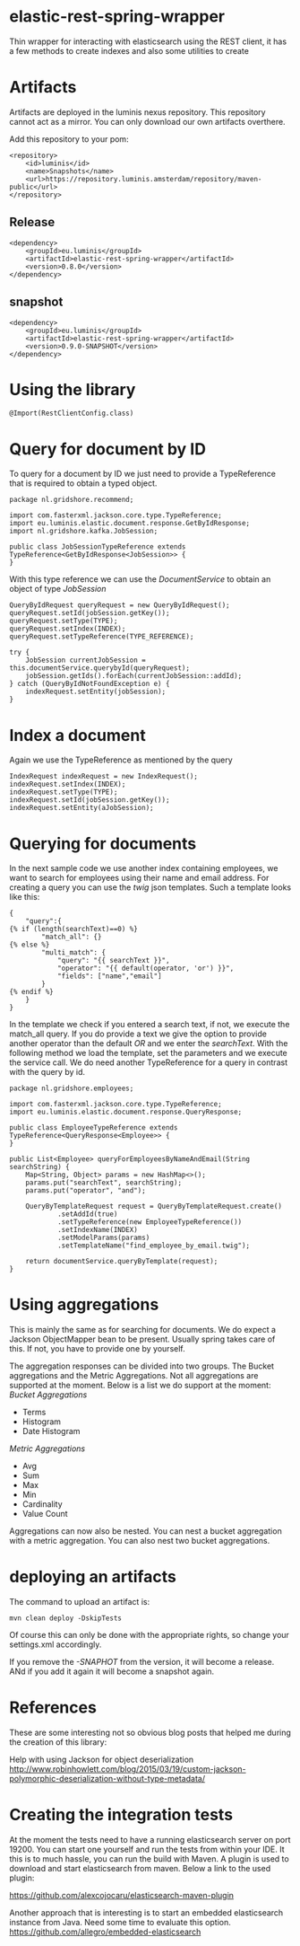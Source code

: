 # elastic-rest-spring-wrapper
Thin wrapper for interacting with elasticsearch using the REST client, it has
a few methods to create indexes and also some utilities to create 

# Artifacts
Artifacts are deployed in the luminis nexus repository. This repository 
cannot act as a mirror. You can only download our own artifacts overthere.

Add this repository to your pom:
```
<repository>
    <id>luminis</id>
    <name>Snapshots</name>
    <url>https://repository.luminis.amsterdam/repository/maven-public</url>
</repository>
```

## Release
```
<dependency>
    <groupId>eu.luminis</groupId>
    <artifactId>elastic-rest-spring-wrapper</artifactId>
    <version>0.8.0</version>
</dependency>
```

## snapshot
```
<dependency>
    <groupId>eu.luminis</groupId>
    <artifactId>elastic-rest-spring-wrapper</artifactId>
    <version>0.9.0-SNAPSHOT</version>
</dependency>
```

# Using the library
```
@Import(RestClientConfig.class)
```

# Query for document by ID
To query for a document by ID we just need to provide a TypeReference that is required to obtain a typed object.

```
package nl.gridshore.recommend;

import com.fasterxml.jackson.core.type.TypeReference;
import eu.luminis.elastic.document.response.GetByIdResponse;
import nl.gridshore.kafka.JobSession;

public class JobSessionTypeReference extends TypeReference<GetByIdResponse<JobSession>> {
}
```

With this type reference we can use the *DocumentService* to obtain an object of type *JobSession*

```
QueryByIdRequest queryRequest = new QueryByIdRequest();
queryRequest.setId(jobSession.getKey());
queryRequest.setType(TYPE);
queryRequest.setIndex(INDEX);
queryRequest.setTypeReference(TYPE_REFERENCE);

try {
    JobSession currentJobSession = this.documentService.querybyId(queryRequest);
    jobSession.getIds().forEach(currentJobSession::addId);
} catch (QueryByIdNotFoundException e) {
    indexRequest.setEntity(jobSession);
}
```

# Index a document
Again we use the TypeReference as mentioned by the query

```
IndexRequest indexRequest = new IndexRequest();
indexRequest.setIndex(INDEX);
indexRequest.setType(TYPE);
indexRequest.setId(jobSession.getKey());
indexRequest.setEntity(aJobSession);
```

# Querying for documents
In the next sample code we use another index containing employees, we want to search for employees using their name 
and email address. For creating a query you can use the *twig* json templates. Such a template looks like this:
```
{
    "query":{
{% if (length(searchText)==0) %}
        "match_all": {}
{% else %}
        "multi_match": {
            "query": "{{ searchText }}",
            "operator": "{{ default(operator, 'or') }}",
            "fields": ["name","email"]
        }
{% endif %}
    }
}
```
In the template we check if you entered a search text, if not, we execute the match_all query. If you do provide a text we 
give the option to provide another operator than the default *OR* and we enter the *searchText*. With the following method
we load the template, set the parameters and we execute the service call. We do need another TypeReference for a query in 
contrast with the query by id.
```
package nl.gridshore.employees;

import com.fasterxml.jackson.core.type.TypeReference;
import eu.luminis.elastic.document.response.QueryResponse;

public class EmployeeTypeReference extends TypeReference<QueryResponse<Employee>> {
}

public List<Employee> queryForEmployeesByNameAndEmail(String searchString) {
    Map<String, Object> params = new HashMap<>();
    params.put("searchText", searchString);
    params.put("operator", "and");

    QueryByTemplateRequest request = QueryByTemplateRequest.create()
            .setAddId(true)
            .setTypeReference(new EmployeeTypeReference())
            .setIndexName(INDEX)
            .setModelParams(params)
            .setTemplateName("find_employee_by_email.twig");

    return documentService.queryByTemplate(request);
}
```

# Using aggregations
This is mainly the same as for searching for documents. We do expect a Jackson ObjectMapper bean to be present. Usually spring takes care of this. If not, you have to provide one by yourself.

The aggregation responses can be divided into two groups. The Bucket aggregations and the Metric Aggregations. Not all aggregations are supported at the moment. Below is a list we do support at the moment:
*Bucket Aggregations*
- Terms
- Histogram
- Date Histogram

*Metric Aggregations*
- Avg
- Sum
- Max
- Min
- Cardinality
- Value Count

Aggregations can now also be nested. You can nest a bucket aggregation with a metric aggregation. You can also nest
two bucket aggregations.

# deploying an artifacts
The command to upload an artifact is:
```
mvn clean deploy -DskipTests
```

Of course this can only be done with the appropriate rights, so change your settings.xml accordingly. 

If you remove the *-SNAPHOT* from the version, it will become a release. ANd if you add it again 
it will become a snapshot again.

# References
These are some interesting not so obvious blog posts that helped me during the creation of this library:

Help with using Jackson for object deserialization
http://www.robinhowlett.com/blog/2015/03/19/custom-jackson-polymorphic-deserialization-without-type-metadata/

# Creating the integration tests

At the moment the tests need to have a running elasticsearch server on port 19200. You can start one yourself and run
the tests from within your IDE. It this is to much hassle, you can run the build with Maven. A plugin is used to download and start elasticsearch from maven. Below a link to the used plugin:

https://github.com/alexcojocaru/elasticsearch-maven-plugin

Another approach that is interesting is to start an embedded elasticsearch instance from Java. Need some time to evaluate this option.
https://github.com/allegro/embedded-elasticsearch